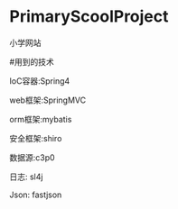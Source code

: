 # PrimaryScoolProject
小学网站

#用到的技术

IoC容器:Spring4

web框架:SpringMVC

orm框架:mybatis

安全框架:shiro

数据源:c3p0

日志: sl4j

Json: fastjson

